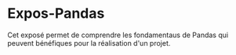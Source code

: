 # Expos-Pandas
Cet exposé permet de comprendre les fondamentaus de Pandas qui peuvent bénéfiques pour la réalisation d'un projet.
